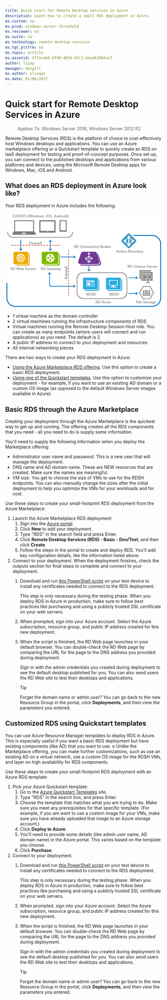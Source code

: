 ```yaml
---
title: Quick start for Remote Desktop Services in Azure
description: Learn how to create a small RDS deployment in Azure.
ms.custom: na
ms.prod: windows-server-threshold
ms.reviewer: na
ms.suite: na
ms.technology: remote-desktop-services
ms.tgt_pltfrm: na
ms.topic: article
ms.assetid: 5f72ceb6-6f90-48f6-bfc3-bdad63984ce7
author: lizap
manager: dongill
ms.author: elizapo
ms.date: 01/06/2017
---
```

# Quick start for Remote Desktop Services in Azure

>Applies To: Windows Server 2016, Windows Server 2012 R2

Remote Desktop Services (RDS) is the platform of choice to cost-effectively host Windows desktops and applications. You can use an Azure marketplace offering or a Quickstart template to quickly create an RDS on IaaS deployment for testing and proof-of-concept purposes. Once set up, you can connect to the published desktops and applications from various platforms and devices, using the Microsoft Remote Desktop apps for Windows, Mac, iOS and Android.

## What does an RDS deployment in Azure look like?

Your RDS deployment in Azure includes the following: 

![RDS deployment in Azure](media/rds-azure-deployment.png)

- 1 virtual machine as the domain controller 
- 2 virtual machines running the infrastructure components of RDS 
- Virtual machines running the Remote Desktop Session Host role. You can create as many endpoints (where users will connect and run applications) as you need. The default is 2.
- A public IP address to connect to your deployment and resources 
- All internal networking pieces 

There are two ways to create your RDS deployment in Azure:
- [Using the Azure Marketplace RDS offering](#basic-rds-through-the-azure-marketplace). Use this option to create a basic RDS deployment.
- [Using one of the Quickstart templates](#Customized-RDS-using-Quickstart-templates). Use this option to customize your deployment - for example, if you want to use an existing AD domain or a custom OS image (as opposed to the default Windows Server images available in Azure).

## Basic RDS through the Azure Marketplace

Creating your deployment through the Azure Marketplace is the quickest way to get up and running. The offering creates all the RDS components that you need - all you need to do is supply some information.

You'll need to supply the following information when you deploy the Marketplace offering:
- Administrator user name and password. This is a new user that will manage the deployment.
- DNS name and AD domain name. These are NEW resources that are created. Make sure the names are meaningful.
- VM size. You get to choose the size of VMs to use for the RDSH endpoints. You can also manually change the sizes after the initial deployment to help you optimize the VMs for your workloads and for cost.

Use these steps to create your small-footprint RDS deployment from the Azure Marketplace: 

1. Launch the Azure Marketplace RDS deployment:
   1. Sign into the [Azure portal](https://portal.azure.com).
   2. Click **New** to add your deployment.
   3. Type "RDS" in the search field and press Enter.
   4. Click **Remote Desktop Services (RDS) - Basic - Dev/Test**, and then click **Create**.
   5. Follow the steps in the portal to create and deploy RDS. You'll add key configuration details, like the information listed above. 
2. Connect to your deployment. When the deployment finishes, check the outputs section for final steps to complete and connect to your deployment.
   1. Download and run [this PowerShell script](https://gallery.technet.microsoft.com/Azure-Resource-Manager-4ea7e328) on your test device to install any certificates needed to connect to the RDS deployment. 
   
      This step is only necessary during the testing phase. When you deploy RDS in Azure in production, make sure to follow best practices like purchasing and using a publicly trusted SSL certificate on your web servers.

   2. When prompted, sign into your Azure account. Select the Azure subscription, resource group, and public IP address created for this new deployment.
   3. When the script is finished, the RD Web page launches in your default browser. You can double-check the RD Web page by comparing the URL for the page to the DNS address you provided during deployment. 
   
      Sign in with the admin credentials you created during deployment to see the default desktop published for you. You can also send users the RD Web site to test their desktops and applications.

      > [!TIP]
      > Forget the domain name or admin user? You can go back to the new Resource Group in the portal, click **Deployments**, and then view the parameters you entered.

## Customized RDS using Quickstart templates

You can use Azure Resource Manager templates to deploy RDS in Azure. This is especially useful if you want a basic RDS deployment but have existing components (like AD) that you want to use. o	Unlike the Marketplace offering, you can make further customizations, such as use an existing AD on a virtual network, use a custom OS image for the RDSH VMs, and layer on high availability for RDS components. 

Use these steps to create your small-footprint RDS deployment with an Azure RDS template: 

1. Pick your Azure Quickstart template:
   1. Go to the [Azure Quickstart Templates](https://azure.microsoft.com/resources/templates/) site.
   2. Type "RDS" in the search box, and press Enter.
   3. Choose the template that matches what you are trying to do. Make sure you meet any prerequisites for that specific template. (For example, if you are want to use a custom image for your VMs, make sure you have already uploaded that image to an Azure storage account.)
   4. Click **Deploy to Azure**.
   5. You'll need to provide some details (like admin user name, AD domain name) in the Azure portal. This varies based on the template you choose.
   6. Click **Purchase**.
2. Connect to your deployment. 
   1. Download and run [this PowerShell script](https://gallery.technet.microsoft.com/Azure-Resource-Manager-4ea7e328) on your test device to install any certificates needed to connect to the RDS deployment. 
   
      This step is only necessary during the testing phase. When you deploy RDS in Azure in production, make sure to follow best practices like purchasing and using a publicly trusted SSL certificate on your web servers.

   2. When prompted, sign into your Azure account. Select the Azure subscription, resource group, and public IP address created for this new deployment.
   3. When the script is finished, the RD Web page launches in your default browser. You can double-check the RD Web page by comparing the URL for the page to the DNS address you provided during deployment. 
   
      Sign in with the admin credentials you created during deployment to see the default desktop published for you. You can also send users the RD Web site to test their desktops and applications.

      > [!TIP]
      > Forget the domain name or admin user? You can go back to the new Resource Group in the portal, click **Deployments**, and then view the parameters you entered.


